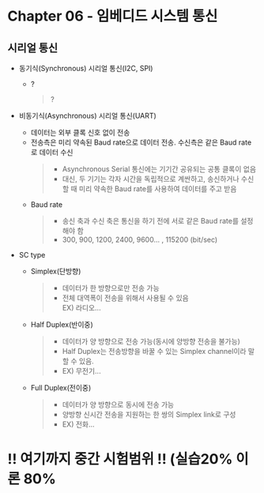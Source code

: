 # Chapter 06 - 임베디드 시스템 통신  

## 시리얼 통신  

- 동기식(Synchronous) 시리얼 통신(I2C, SPI)  
  - ?  
    > ?  

- 비동기식(Asynchronous) 시리얼 통신(UART)  
  - 데이터는 외부 클록 신호 없이 전송  
  - 전송측은 미리 약속된 Baud rate으로 데이터 전송. 수신측은 같은 Baud rate로 데이터 수신  
    > - Asynchronous Serial 통신에는 기기간 공유되는 공통 클록이 없음  
    > - 대신, 두 기기는 각자 시간을 독립적으로 계싼하고, 송신하거나 수신 할 때 미리 약속한 Baud rate를 사용하여 데이터를 주고 받음  
  - Baud rate
    > - 송신 축과 수신 축은 통신을 하기 전에 서로 같은 Baud rate를 설정해야 함  
    > - 300, 900, 1200, 2400, 9600... , 115200 (bit/sec)  
  
- SC type  
  - Simplex(단방향)  
    > - 데이터가 한 방향으로만 전송 가능  
    > - 전체 대역폭이 전송을 위해서 사용될 수 있음  
    > EX) 라디오...  
  - Half Duplex(반이중)  
    > - 데이터가 양 방향으로 전송 가능(동시에 양방향 전송을 불가능)  
    > - Half Duplex는 전송방향을 바꿀 수 있는 Simplex channel이라 말할 수 있음.  
    > - EX) 무전기...
  - Full Duplex(전이중)  
    > - 데이터가 양 방향으로 동시에 전송 가능  
    > - 양방향 신시간 전송을 지원하는 한 쌍의 Simplex link로 구성  
    > - EX) 전화...

# !! 여기까지 중간 시험범위 !! (실습20% 이론 80%  

